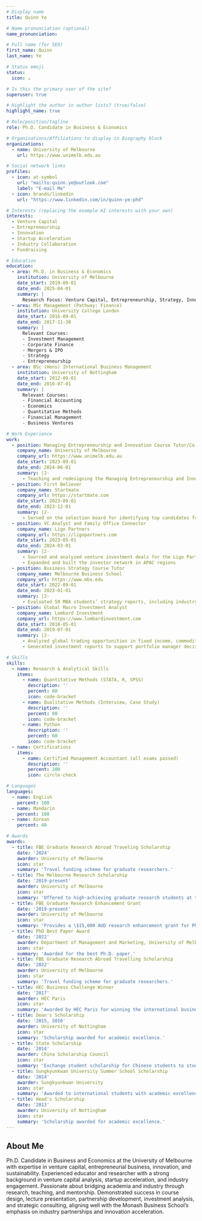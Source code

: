 ```yaml
---
# Display name
title: Quinn Ye

# Name pronunciation (optional)
name_pronunciation: 

# Full name (for SEO)
first_name: Quinn
last_name: Ye

# Status emoji
status:
  icon: ☕️

# Is this the primary user of the site?
superuser: true

# Highlight the author in author lists? (true/false)
highlight_name: true

# Role/position/tagline
role: Ph.D. Candidate in Business & Economics

# Organizations/Affiliations to display in Biography block
organizations:
  - name: University of Melbourne
    url: https://www.unimelb.edu.au

# Social network links
profiles:
  - icon: at-symbol
    url: "mailto:quinn.ye@outlook.com"
    label: "E-mail Me"
  - icon: brands/linkedin
    url: "https://www.linkedin.com/in/quinn-ye-phd"

# Interests (replacing the example AI interests with your own)
interests:
  - Venture Capital
  - Entrepreneurship
  - Innovation
  - Startup Acceleration
  - Industry Collaboration
  - Fundraising

# Education
education:
  - area: Ph.D. in Business & Economics
    institution: University of Melbourne
    date_start: 2019-09-01
    date_end: 2025-04-01
    summary: |
      Research Focus: Venture Capital, Entrepreneurship, Strategy, Innovation, AI, International Business
  - area: MSc Management (Pathway: Finance)
    institution: University College London
    date_start: 2016-09-01
    date_end: 2017-11-30
    summary: |
      Relevant Courses:
      - Investment Management
      - Corporate Finance
      - Mergers & IPO
      - Strategy
      - Entrepreneurship
  - area: BSc (Hons) International Business Management
    institution: University of Nottingham
    date_start: 2012-09-01
    date_end: 2016-07-01
    summary: |
      Relevant Courses:
      - Financial Accounting
      - Economics
      - Quantitative Methods
      - Financial Management
      - Business Ventures

# Work Experience
work:
  - position: Managing Entrepreneurship and Innovation Course Tutor/Co-Instructor
    company_name: University of Melbourne
    company_url: https://www.unimelb.edu.au
    date_start: 2023-09-01
    date_end: 2024-06-01
    summary: |2-
      - Teaching and redesigning the Managing Entrepreneurship and Innovation course for the Bachelor in Commerce program
  - position: First Believer
    company_name: Startmate
    company_url: https://startmate.com
    date_start: 2023-09-01
    date_end: 2023-12-01
    summary: |2-
      - Served on the selection board for identifying top candidates for the Startmate accelerator program
  - position: VC Analyst and Family Office Connector
    company_name: Ligo Partners
    company_url: https://ligopartners.com
    date_start: 2023-05-01
    date_end: 2024-03-01
    summary: |2-
      - Sourced and analyzed venture investment deals for the Ligo Partners network, a venture arm for family offices with a combined net worth of \$224 billion USD
      - Expanded and built the investor network in APAC regions
  - position: Business Strategy Course Tutor
    company_name: Melbourne Business School
    company_url: https://www.mbs.edu
    date_start: 2022-09-01
    date_end: 2023-01-01
    summary: |2-
      - Evaluated 50 MBA students’ strategy reports, including industry analysis, value chain analysis, value proposition mapping, and blue ocean strategy pitches
  - position: Global Macro Investment Analyst
    company_name: Lombard Investment
    company_url: https://www.lombardinvestment.com
    date_start: 2018-05-01
    date_end: 2019-07-01
    summary: |2-
      - Analyzed global trading opportunities in fixed income, commodities, and foreign exchange based on macroeconomic research
      - Generated investment reports to support portfolio manager decision-making

# Skills
skills:
  - name: Research & Analytical Skills
    items:
      - name: Quantitative Methods (STATA, R, SPSS)
        description: ''
        percent: 80
        icon: code-bracket
      - name: Qualitative Methods (Interview, Case Study)
        description: ''
        percent: 80
        icon: code-bracket
      - name: Python
        description: ''
        percent: 60
        icon: code-bracket
  - name: Certifications
    items:
      - name: Certified Management Accountant (all exams passed)
        description: ''
        percent: 100
        icon: circle-check

# Languages
languages:
  - name: English
    percent: 100
  - name: Mandarin
    percent: 100
  - name: Korean
    percent: 40

# Awards
awards:
  - title: FBE Graduate Research Abroad Traveling Scholarship
    date: '2024'
    awarder: University of Melbourne
    icon: star
    summary: 'Travel funding scheme for graduate researchers.'
  - title: The Melbourne Research Scholarship
    date: '2019-present'
    awarder: University of Melbourne
    icon: star
    summary: 'Offered to high-achieving graduate research students at the University of Melbourne.'
  - title: FBE Graduate Research Enhancement Grant
    date: '2019-present'
    awarder: University of Melbourne
    icon: star
    summary: 'Provides a \$15,000 AUD research enhancement grant for Ph.D. candidates.'
  - title: PhD Best Paper Award
    date: '2022'
    awarder: Department of Management and Marketing, University of Melbourne
    icon: star
    summary: 'Awarded for the best Ph.D. paper.'
  - title: FBE Graduate Research Abroad Travelling Scholarship
    date: '2022'
    awarder: University of Melbourne
    icon: star
    summary: 'Travel funding scheme for graduate researchers.'
  - title: HEC Business Challenge Winner
    date: '2017'
    awarder: HEC Paris
    icon: star
    summary: 'Awarded by HEC Paris for winning the international business challenge.'
  - title: Dean's Scholarship
    date: '2015, 2016'
    awarder: University of Nottingham
    icon: star
    summary: 'Scholarship awarded for academic excellence.'
  - title: State Scholarship
    date: '2014'
    awarder: China Scholarship Council
    icon: star
    summary: 'Exchange student scholarship for Chinese students to study at affiliated international universities.'
  - title: Sungkyunkwan University Summer School Scholarship
    date: '2014'
    awarder: Sungkyunkwan University
    icon: star
    summary: 'Awarded to international students with academic excellence to attend summer school.'
  - title: Head's Scholarship
    date: '2013'
    awarder: University of Nottingham
    icon: star
    summary: 'Scholarship awarded for academic excellence.'
---
```


## About Me

Ph.D. Candidate in Business and Economics at the University of Melbourne with expertise in venture capital, entrepreneurial business, innovation, and sustainability. Experienced educator and researcher with a strong background in venture capital analysis, startup acceleration, and industry engagement. Passionate about bridging academia and industry through research, teaching, and mentorship. Demonstrated success in course design, lecture presentation, partnership development, investment analysis, and strategic consulting, aligning well with the Monash Business School’s emphasis on industry partnerships and innovation acceleration.
